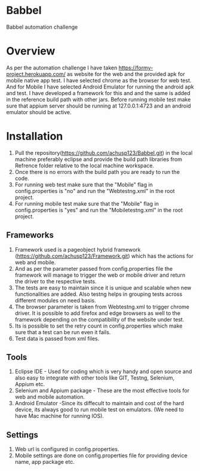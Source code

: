 # Babbel
Babbel automation challenge


# Overview
As per the automation challenge I have taken https://formy-project.herokuapp.com/ as website for the web and the provided apk for mobile native app test.
I have selected chrome as the browser for web test. And for Mobile I have selected Android Emulator for running the android apk and test.
I have developed a framework for this and and the same is added in the reference build path with other jars. Before running mobile test make sure that appium server should be 
running at 127.0.0.1:4723 and an android emulator should be active.
# Installation
1. Pull the repository(https://github.com/achusp123/Babbel.git) in the local machine preferably eclipse and 
   provide the build path libraries from Refrence folder relative to the local machine workspace.
2. Once there is no errors with the build path you are ready to run the code.
3. For running web test make sure that the "Mobile" flag in config.properties is "no" and run the "Webtestng.xml" in the root project.
4. For running mobile test make sure that the "Mobile" flag in config.properties is "yes" and run the "Mobiletestng.xml" in the root project.

## Frameworks

1. Framework used is a pageobject hybrid framework (https://github.com/achusp123/Framework.git) which has the actions for web and mobile. 
2. And as per the parameter passed from config.properties file the framework will manage to trigger the web or mobile driver and return the driver to the respective tests.
3. The tests are easy to maintain since it is unique and scalable when new functionalities are added. Also testng helps in grouping tests across different modules on need basis.
4. The browser parameter is taken from Webtestng.xml to trigger chrome driver.
   It is possible to add firefox and edge browsers as well to the framework depending on the compatibility of the website under test.
5. Its is possible to set the retry count in config.properties which make sure that a test can be run even it fails.
6. Test data is passed from xml files.
## Tools 
1. Eclipse IDE - Used for coding which is very handy and open source and also easy to integrate with other tools like GIT, Testng, Selenium, Appium etc.
2. Selenium and Appium package - These are the most effective tools for web and mobile automation.
3. Android Emulator -Since its diffecult to maintain and cost of the hard device, its always good to run mobile test on emulators. (We need to have Mac machine for running IOS).

## Settings
1. Web url is configured in config.properties.
2. Mobile settings are done on config.properties file for providing device name, app package etc.
